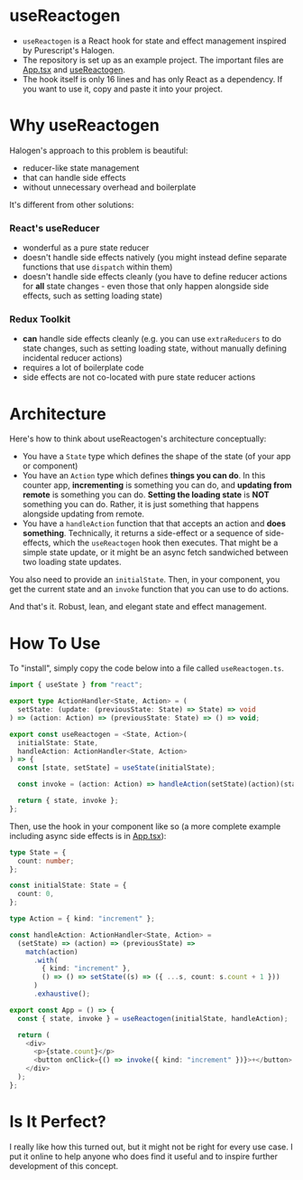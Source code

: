 # useReactogen

- `useReactogen` is a React hook for state and effect management inspired by Purescript's Halogen.
- The repository is set up as an example project. The important files are [App.tsx](./src/App.tsx) and [useReactogen](./src/useReactogen.ts).
- The hook itself is only 16 lines and has only React as a dependency. If you want to use it, copy and paste it into your project.

# Why useReactogen

Halogen's approach to this problem is beautiful:

- reducer-like state management
- that can handle side effects
- without unnecessary overhead and boilerplate

It's different from other solutions:

### React's useReducer

- wonderful as a pure state reducer
- doesn't handle side effects natively (you might instead define separate functions that use `dispatch` within them)
- doesn't handle side effects cleanly (you have to define reducer actions for **all** state changes - even those that only happen alongside side effects, such as setting loading state)

### Redux Toolkit

- **can** handle side effects cleanly (e.g. you can use `extraReducers` to do state changes, such as setting loading state, without manually defining incidental reducer actions)
- requires a lot of boilerplate code
- side effects are not co-located with pure state reducer actions

# Architecture

Here's how to think about useReactogen's architecture conceptually:

- You have a `State` type which defines the shape of the state (of your app or component)
- You have an `Action` type which defines **things you can do**. In this counter app, **incrementing** is something you can do, and **updating from remote** is something you can do. **Setting the loading state** is **NOT** something you can do. Rather, it is just something that happens alongside updating from remote.
- You have a `handleAction` function that that accepts an action and **does something**. Technically, it returns a side-effect or a sequence of side-effects, which the `useReactogen` hook then executes. That might be a simple state update, or it might be an async fetch sandwiched between two loading state updates.

You also need to provide an `initialState`. Then, in your component, you get the current state and an `invoke` function that you can use to do actions.

And that's it. Robust, lean, and elegant state and effect management.

# How To Use

To "install", simply copy the code below into a file called `useReactogen.ts`.

```typescript
import { useState } from "react";

export type ActionHandler<State, Action> = (
  setState: (update: (previousState: State) => State) => void
) => (action: Action) => (previousState: State) => () => void;

export const useReactogen = <State, Action>(
  initialState: State,
  handleAction: ActionHandler<State, Action>
) => {
  const [state, setState] = useState(initialState);

  const invoke = (action: Action) => handleAction(setState)(action)(state)();

  return { state, invoke };
};
```

Then, use the hook in your component like so (a more complete example including async side effects is in [App.tsx](./src/App.tsx)):

```typescript
type State = {
  count: number;
};

const initialState: State = {
  count: 0,
};

type Action = { kind: "increment" };

const handleAction: ActionHandler<State, Action> =
  (setState) => (action) => (previousState) =>
    match(action)
      .with(
        { kind: "increment" },
        () => () => setState((s) => ({ ...s, count: s.count + 1 }))
      )
      .exhaustive();

export const App = () => {
  const { state, invoke } = useReactogen(initialState, handleAction);

  return (
    <div>
      <p>{state.count}</p>
      <button onClick={() => invoke({ kind: "increment" })}>+</button>
    </div>
  );
};
```

# Is It Perfect?

I really like how this turned out, but it might not be right for every use case. I put it online to help anyone who does find it useful and to inspire further development of this concept.
